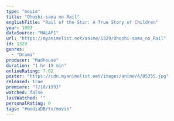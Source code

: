 ```yaml
---
type: "movie"
title: "Ohoshi-sama no Rail"
englishTitle: "Rail of the Star: A True Story of Children"
year: 1993
dataSource: "MALAPI"
url: "https://myanimelist.net/anime/1329/Ohoshi-sama_no_Rail"
id: 1329
genres: 
  - "Drama"
producer: "Madhouse"
duration: "1 hr 19 min"
onlineRating: 7.02
poster: "https://cdn.myanimelist.net/images/anime/4/85355.jpg"
released: true
premiere: "7/10/1993"
watched: false
lastWatched: ""
personalRating: 0
tags: "#mediaDB/tv/movie"
---
```

